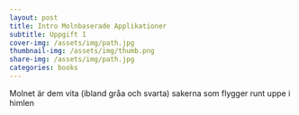 ```yaml
---
layout: post
title: Intro Molnbaserade Applikationer
subtitle: Uppgift 1
cover-img: /assets/img/path.jpg
thumbnail-img: /assets/img/thumb.png
share-img: /assets/img/path.jpg
categories: books
---
```

Molnet är dem vita (ibland gråa och svarta) sakerna som flygger runt uppe i himlen
